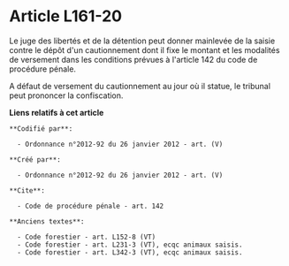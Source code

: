 # Article L161-20

Le juge des libertés et de la détention peut donner mainlevée de la saisie contre le dépôt d'un cautionnement dont il fixe le
montant et les modalités de versement dans les conditions prévues à l'article 142 du code de procédure pénale.

A défaut de versement du cautionnement au jour où il statue, le tribunal peut prononcer la confiscation.

**Liens relatifs à cet article**

	**Codifié par**:

	  - Ordonnance n°2012-92 du 26 janvier 2012 - art. (V)

	**Créé par**:

	  - Ordonnance n°2012-92 du 26 janvier 2012 - art. (V)

	**Cite**:

	  - Code de procédure pénale - art. 142

	**Anciens textes**:

	  - Code forestier - art. L152-8 (VT)
	  - Code forestier - art. L231-3 (VT), ecqc animaux saisis.
	  - Code forestier - art. L342-3 (VT), ecqc animaux saisis.
